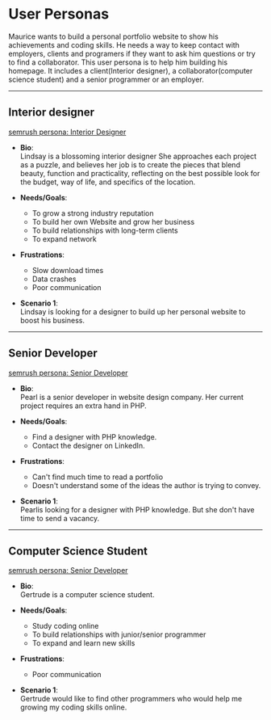 # User Personas

<!-- some introduction -->
 Maurice wants to build a personal portfolio website to show his achievements and coding skills. He needs a way to keep contact with employers, clients and programers if they want to ask him questions or try to find a collaborator. This user persona is to help him building his homepage. It includes a client(Interior designer), a collaborator(computer science student) and a senior programmer or an employer.  

---

<!-- a persona -->

## Interior designer
 
[semrush persona: Interior Designer](https://www.semrush.com/persona/share/-wvVcJ6VcsQtdV0V1YzYiWRrzqbVn3wstfMTzbDxW4w/)  

- **Bio**:  
  Lindsay is a blossoming interior designer She approaches each project as a puzzle, and believes her job is to create the pieces that blend beauty, function and practicality, reflecting on the best possible look for the budget, way of life, and specifics of the location.  

- **Needs/Goals**:
  - To grow a strong industry reputation  
  - To build her own Website and grow her business  
  - To build relationships with long-term clients  
  - To expand network  
  
- **Frustrations**:  
  - Slow download times  
  - Data crashes  
  - Poor communication  

- **Scenario 1**:  
  Lindsay is looking for a designer to build up her personal   website to boost his business.    

---

<!-- more personas ... -->
## Senior Developer
[semrush persona: Senior Developer](https://www.semrush.com/persona/share/Kkje4RfialyMl3MzzaTf9RSCtjiHD7gwdBaGSq2GmmI/)  

- **Bio**:  
  Pearl is a senior developer in website design company. Her current project requires an extra hand in PHP.   

- **Needs/Goals**:
  - Find a designer with PHP knowledge.   
  - Contact the designer on LinkedIn.  

- **Frustrations**:
  - Can't find much time to read a portfolio  
  - Doesn't understand some of the ideas the author is trying to convey.  
  
- **Scenario 1**:  
  Pearlis looking for a designer with PHP knowledge. But she don't have time to send a vacancy.  

---

## Computer Science Student
[semrush persona: Senior Developer](https://www.semrush.com/persona/share/xPd9Zlrv-tFPb97TuNctn3WlrNR47mqPVlpSS5sXVdw/)  

- **Bio**:  
  Gertrude is a computer science student.   
- **Needs/Goals**:  
  - Study coding online  
  - To build relationships with  junior/senior programmer  
  - To expand and learn new skills  
  
- **Frustrations**:  
  - Poor communication  

- **Scenario 1**:  
  Gertrude would like to find other programmers who would help me growing my coding skills online.  
